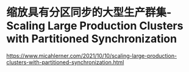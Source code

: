# 缩放具有分区同步的大型生产群集-Scaling Large Production Clusters with Partitioned Synchronization

https://www.micahlerner.com/2021/10/10/scaling-large-production-clusters-with-partitioned-synchronization.html

